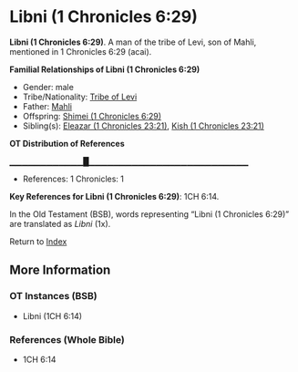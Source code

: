 # Libni (1 Chronicles 6:29)
**Libni (1 Chronicles 6:29)**. 
A man of the tribe of Levi, son of Mahli, mentioned in 1 Chronicles 6:29 (acai). 




**Familial Relationships of Libni (1 Chronicles 6:29)**


* Gender: male
* Tribe/Nationality: [Tribe of Levi](../../../groups/md/acai/Levi.md)
* Father: [Mahli](Mahli.md)
* Offspring: [Shimei (1 Chronicles 6:29)](Shimei.10.md)
* Sibling(s): [Eleazar (1 Chronicles 23:21)](Eleazar.5.md), [Kish (1 Chronicles 23:21)](Kish.2.md)


**OT Distribution of References**

▁▁▁▁▁▁▁▁▁▁▁▁█▁▁▁▁▁▁▁▁▁▁▁▁▁▁▁▁▁▁▁▁▁▁▁▁▁▁
* References: 1 Chronicles: 1



**Key References for Libni (1 Chronicles 6:29)**: 
1CH 6:14. 


In the Old Testament (BSB), words representing “Libni (1 Chronicles 6:29)” are translated as 
*Libni* (1x). 




Return to [Index](00-Index.md)

## More Information

### OT Instances (BSB)

* Libni (1CH 6:14)



### References (Whole Bible)

* 1CH 6:14



